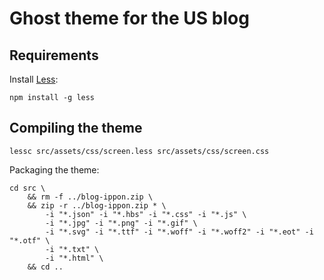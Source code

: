 # Ghost theme for the US blog

## Requirements

Install [Less](http://lesscss.org/):

```
npm install -g less
```

## Compiling the theme

```
lessc src/assets/css/screen.less src/assets/css/screen.css
```

Packaging the theme:

```
cd src \
    && rm -f ../blog-ippon.zip \
    && zip -r ../blog-ippon.zip * \
        -i "*.json" -i "*.hbs" -i "*.css" -i "*.js" \
        -i "*.jpg" -i "*.png" -i "*.gif" \
        -i "*.svg" -i "*.ttf" -i "*.woff" -i "*.woff2" -i "*.eot" -i "*.otf" \
        -i "*.txt" \
        -i "*.html" \
    && cd ..
```
